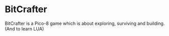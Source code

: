 # BitCrafter
BitCrafter is a Pico-8 game which is about exploring, surviving and building. (And to learn LUA)
